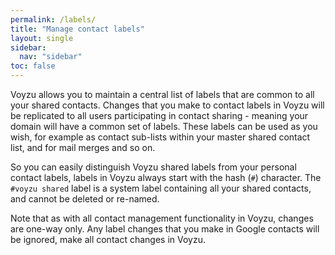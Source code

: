 ```yaml
---
permalink: /labels/
title: "Manage contact labels"
layout: single
sidebar:
  nav: "sidebar"
toc: false
---
```

<!--voyzu help content-->
Voyzu allows you to maintain a central list of labels that are common to all your shared contacts.  Changes that you make to contact labels in Voyzu will be replicated to all users participating in contact sharing - meaning your domain will have a common set of labels.  These labels can be used as you wish, for example as contact sub-lists within your master shared contact list, and for mail merges and so on.


So you can easily distinguish Voyzu shared labels from your personal contact labels, labels in Voyzu always start with the hash (`#`) character.  The `#voyzu shared` label is a system label containing all your shared contacts, and cannot be deleted or re-named.


Note that as with all contact management functionality in Voyzu, changes are one-way only.  Any label changes that you make in Google contacts will be ignored, make all contact changes in Voyzu.
<!--voyzu help content-->
